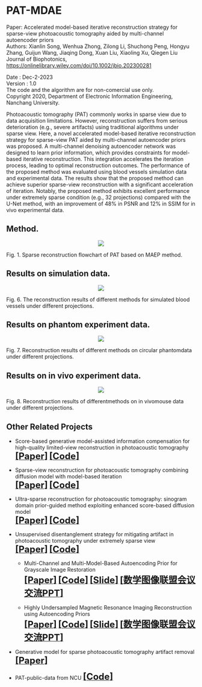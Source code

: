 # PAT-MDAE
Paper: Accelerated model-based iterative reconstruction strategy for sparse-view photoacoustic tomography aided by multi-channel autoencoder priors      
Authors: Xianlin Song, Wenhua Zhong, Zilong Li, Shuchong Peng, Hongyu Zhang, Guijun Wang, Jiaqing Dong, Xuan Liu, Xiaoling Xu, Qiegen Liu       
Journal of Biophotonics, https://onlinelibrary.wiley.com/doi/10.1002/jbio.202300281        

Date : Dec-2-2023     
Version : 1.0       
The code and the algorithm are for non-comercial use only.      
Copyright 2020, Department of Electronic Information Engineering, Nanchang University.     
      
Photoacoustic tomography (PAT) commonly works in sparse view due to data acquisition limitations. However, reconstruction suffers from serious deterioration (e.g., severe artifacts) using traditional algorithms under sparse view. Here, a novel accelerated model-based 
iterative reconstruction strategy for sparse-view PAT aided by multi-channel autoencoder priors was proposed. A multi-channel denoising autoencoder network was designed to learn prior information, which provides constraints for model-based iterative reconstruction. This 
integration accelerates the iteration process, leading to optimal reconstruction outcomes. The performance of the proposed method was evaluated using blood vessels simulation data and experimental data. The results show that the proposed method can achieve superior sparse-view reconstruction with a significant acceleration of iteration. Notably, the proposed method exhibits excellent performance under extremely sparse condition (e.g., 32 projections) compared with the U-Net method, with an improvement of 48% in PSNR and 12% in SSIM 
for in vivo experimental data.   

## Method.
<div align="center"><img src="https://github.com/yqx7150/PAT-MDAE/blob/main/Figs/Fig1.jpg"> </div>

Fig. 1. Sparse reconstruction flowchart of PAT based on MAEP method.       
    
## Results on simulation data.
<div align="center"><img src="https://github.com/yqx7150/PAT-MDAE/blob/main/Figs/Fig6.jpg"> </div>

Fig. 6. The reconstruction results of different methods for simulated blood vessels under different projections.    
    
## Results on phantom experiment data.
<div align="center"><img src="https://github.com/yqx7150/PAT-MDAE/blob/main/Figs/Fig7.jpg"> </div>

Fig. 7. Reconstruction results of different methods on circular phantomdata under different projections.

## Results on in vivo experiment data.
<div align="center"><img src="https://github.com/yqx7150/PAT-MDAE/blob/main/Figs/Fig8.jpg"> </div>

Fig. 8. Reconstruction results of differentmethods on in vivomouse data under different projections.

## Other Related Projects
* Score-based generative model-assisted information compensation for high-quality limited-view reconstruction in photoacoustic tomography      
[<font size=5>**[Paper]**</font>](https://www.sciencedirect.com/science/article/pii/S2213597924000405)       [<font size=5>**[Code]**</font>](https://github.com/yqx7150/Limited-view-PAT-Diffusion)

* Sparse-view reconstruction for photoacoustic tomography combining diffusion model with model-based iteration      
[<font size=5>**[Paper]**</font>](https://www.sciencedirect.com/science/article/pii/S2213597923001118)       [<font size=5>**[Code]**</font>](https://github.com/yqx7150/PAT-Diffusion)

* Ultra-sparse reconstruction for photoacoustic tomography: sinogram domain prior-guided method exploiting enhanced score-based diffusion model      
[<font size=5>**[Paper]**</font>](https://www.sciencedirect.com/science/article/pii/S2213597924000879)       [<font size=5>**[Code]**</font>](https://github.com/yqx7150/PAT-Sinogram-Diffusion)

* Unsupervised disentanglement strategy for mitigating artifact in photoacoustic tomography under extremely sparse view      
[<font size=5>**[Paper]**</font>](https://www.sciencedirect.com/science/article/pii/S2213597924000302?via%3Dihub)       [<font size=5>**[Code]**</font>](https://github.com/yqx7150/PAT-ADN)
      
  * Multi-Channel and Multi-Model-Based Autoencoding Prior for Grayscale Image Restoration  
[<font size=5>**[Paper]**</font>](https://ieeexplore.ieee.org/stamp/stamp.jsp?tp=&arnumber=8782831)  [<font size=5>**[Code]**</font>](https://github.com/yqx7150/MEDAEP)   [<font size=5>**[Slide]**</font>](https://github.com/yqx7150/EDAEPRec/tree/master/Slide)  [<font size=5>**[数学图像联盟会议交流PPT]**</font>](https://github.com/yqx7150/EDAEPRec/tree/master/Slide)

  * Highly Undersampled Magnetic Resonance Imaging Reconstruction using Autoencoding Priors  
[<font size=5>**[Paper]**</font>](https://cardiacmr.hms.harvard.edu/files/cardiacmr/files/liu2019.pdf)  [<font size=5>**[Code]**</font>](https://github.com/yqx7150/EDAEPRec)   [<font size=5>**[Slide]**</font>](https://github.com/yqx7150/EDAEPRec/tree/master/Slide) [<font size=5>**[数学图像联盟会议交流PPT]**</font>](https://github.com/yqx7150/EDAEPRec/tree/master/Slide)
      
* Generative model for sparse photoacoustic tomography artifact removal      
[<font size=5>**[Paper]**</font>](https://www.spiedigitallibrary.org/conference-proceedings-of-spie/12745/1274503/Generative-model-for-sparse-photoacoustic-tomography-artifact-removal/10.1117/12.2683128.short?SSO=1)               
     
* PAT-public-data from NCU [<font size=5>**[Code]**</font>](https://github.com/yqx7150/PAT-public-data)
